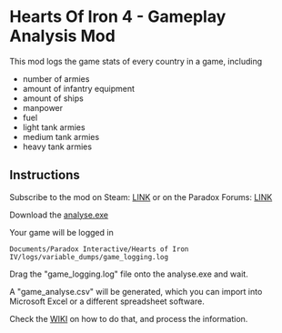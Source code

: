 # Hearts Of Iron 4 - Gameplay Analysis Mod

This mod logs the game stats of every country in a game, including

* number of armies
* amount of infantry equipment
* amount of ships
* manpower
* fuel
* light tank armies
* medium tank armies
* heavy tank armies

## Instructions

Subscribe to the mod on Steam:
[LINK]()
or on the Paradox Forums:
[LINK]()

Download the [analyse.exe]()

Your game will be logged in

```Documents/Paradox Interactive/Hearts of Iron IV/logs/variable_dumps/game_logging.log ```

Drag the "game_logging.log" file onto the analyse.exe and wait.

A "game_analyse.csv" will be generated, which you can import into
Microsoft Excel or a different spreadsheet software.

Check the [WIKI]() on how to do that, and process the information.

